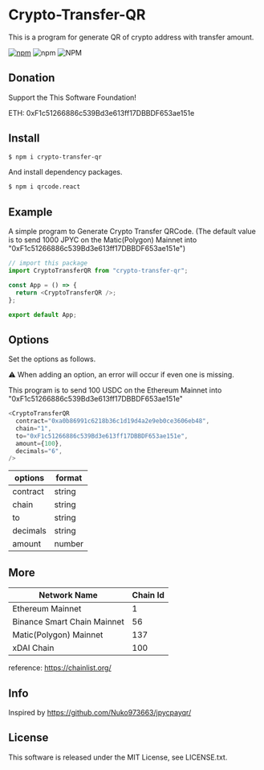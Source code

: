 # Crypto-Transfer-QR

This is a program for generate QR of crypto address with transfer amount.

<!-- [![Build Status](https://travis-ci.org/hayatoVTA/crypto-transfer-qr.svg?branch=main)](https://travis-ci.org/hayatoVTA/crypto-transfer-qr)
[![GitHub license](https://img.shields.io/github/license/hayatoVTA/rpncc.svg)](https://github.com/hayatoVTA/crypto-transfer-qr) -->
[![npm](https://img.shields.io/npm/v/crypto-transfer-qr.svg)](https://npmjs.com/package/crypto-transfer-qr)
![npm](https://img.shields.io/npm/dt/crypto-transfer-qr)
![NPM](https://img.shields.io/npm/l/crypto-transfer-qr)

## Donation

Support the This Software Foundation!

ETH: 0xF1c51266886c539Bd3e613ff17DBBDF653ae151e

## Install

```bash
$ npm i crypto-transfer-qr
```

And install dependency packages.

```bash
$ npm i qrcode.react
```

## Example

A simple program to Generate Crypto Transfer QRCode.
(The default value is to send 1000 JPYC on the Matic(Polygon) Mainnet into "0xF1c51266886c539Bd3e613ff17DBBDF653ae151e")

```javascript
// import this package
import CryptoTransferQR from "crypto-transfer-qr";

const App = () => {
  return <CryptoTransferQR />;
};

export default App;
```

## Options

Set the options as follows.

:warning: When adding an option, an error will occur if even one is missing.

This program is to send 100 USDC on the Ethereum Mainnet into "0xF1c51266886c539Bd3e613ff17DBBDF653ae151e"

```javascript
<CryptoTransferQR 
  contract="0xa0b86991c6218b36c1d19d4a2e9eb0ce3606eb48",
  chain="1",
  to="0xF1c51266886c539Bd3e613ff17DBBDF653ae151e",
  amount={100},
  decimals="6",
/>
```

|  options  |  format  |
| ---- | ---- |
|  contract  |  string |
|  chain  |  string  |
|  to  |  string  |
|  decimals  |  string  |
|  amount  |  number  |

## More

|  Network Name  |  Chain Id  |
| ---- | ---- |
|  Ethereum Mainnet  |  1 |
|  Binance Smart Chain Mainnet  |  56  |
|  Matic(Polygon) Mainnet  |  137  |
|  xDAI Chain  |  100  |

reference: <a href="https://chainlist.org/" target="_blank">https://chainlist.org/</a>

## Info

Inspired by https://github.com/Nuko973663/jpycpayqr/

## License

This software is released under the MIT License, see LICENSE.txt.
